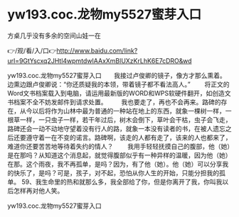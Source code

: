 # yw193.coc.龙物my5527蜜芽入口
方桌几乎没有多余的空间山娃一在

👉/观/看/入/口👉http://www.baidu.com/link?url=9GtYscxq2JHtl4wpmtdwIAAxXmBlUXzKrLhK6E7cDRO&wd

yw193.coc.龙物my5527蜜芽入口　　我接过卢俊卿的镜子，像方才那么熏着。边熏边跟卢俊卿说：“你还质疑我的本领，带着镜子都不看法高人。”
　　将正文的Word文书档案载入到电脑，请运用最新版的WORD和WPS软硬件翻开，如创造文书档案不全不妨发邮件到请求处置。
　　我也要走了，再也不会再来。路碑的存在，从今以后将作为山林中最为普通的一种站在地上的东西，就象一棵树一样，一根草一样，一只虫子一样，若干年过后，树木会倒下，草叶会干枯，虫子会飞走，路碑还会一动不动地守望着没有行人的路，就象一本没有读者的书，在被人遗忘之后还要遵守着一在不变的诺言。路碑啊，该走的人都有走了，该来的人也都来了，难道你还要苦苦地等待着失约的情人？
　　我用手轻轻抚摸自己的腹部，他（她）是在那吗？从知道这个消息起，就觉得腹部似乎有一种异样的温暖，因为他（她）在那。这个雨夜，我不再孤单，是吗？因为，有了他（她）。他（她）可以分享我的快乐了，是吗？可是，孩子，对不起，恐怕从你人生的开始，只能分担我的孤单。
	59、我生命里的热和就那么多，我全部给了你，但是你离开了我，你叫我以后怎样再对他人笑。

yw193.coc.龙物my5527蜜芽入口
